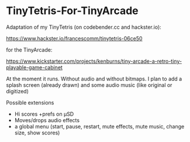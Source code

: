 # TinyTetris-For-TinyArcade

Adaptation of my TinyTetris (on codebender.cc and hackster.io):

https://www.hackster.io/francescomm/tinytetris-06ce50


for the TinyArcade:
 
https://www.kickstarter.com/projects/kenburns/tiny-arcade-a-retro-tiny-playable-game-cabinet


At the moment it runs. Without audio and without bitmaps.
I plan to add a splash screen (already drawn) and some audio music (like original or digitized)

Possible extensions

- Hi scores +prefs on µSD
- Moves/drops audio effects
- a global menu (start, pause, restart, mute effects, mute music, change size, show scores)

